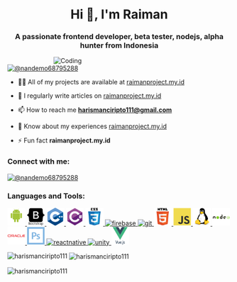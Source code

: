 <h1 align="center">Hi 👋, I'm Raiman</h1>
<h3 align="center">A passionate frontend developer, beta tester, nodejs, alpha hunter from Indonesia</h3>
<img align="right" alt="Coding" width="400" src="https://www.google.com/imgres?imgurl=https%3A%2F%2Fmedia4.giphy.com%2Fmedia%2FqgQUggAC3Pfv687qPC%2Fgiphy.gif&imgrefurl=https%3A%2F%2Fgiphy.com%2Fexplore%2Fprogrammer&tbnid=ITaGGdoGDaxxhM&vet=12ahUKEwjpkY6NmvP7AhXtyXMBHeo0BPIQMygDegUIARCRAg..i&docid=yw3WajrVF6gxGM&w=480&h=360&q=Coding%20anime%20GIF&ved=2ahUKEwjpkY6NmvP7AhXtyXMBHeo0BPIQMygDegUIARCRAg

<p align="left"> <a href="https://twitter.com/@nandemo68795288" target="blank"><img src="https://img.shields.io/twitter/follow/@nandemo68795288?logo=twitter&style=for-the-badge" alt="@nandemo68795288" /></a> </p>

- 👨‍💻 All of my projects are available at [raimanproject.my.id](raimanproject.my.id)

- 📝 I regularly write articles on [raimanproject.my.id](raimanproject.my.id)

- 📫 How to reach me **harismanciripto111@gmail.com**

- 📄 Know about my experiences [raimanproject.my.id](raimanproject.my.id)

- ⚡ Fun fact **raimanproject.my.id**

<h3 align="left">Connect with me:</h3>
<p align="left">
<a href="https://twitter.com/@nandemo68795288" target="blank"><img align="center" src="https://raw.githubusercontent.com/rahuldkjain/github-profile-readme-generator/master/src/images/icons/Social/twitter.svg" alt="@nandemo68795288" height="30" width="40" /></a>
</p>

<h3 align="left">Languages and Tools:</h3>
<p align="left"> <a href="https://developer.android.com" target="_blank" rel="noreferrer"> <img src="https://raw.githubusercontent.com/devicons/devicon/master/icons/android/android-original-wordmark.svg" alt="android" width="40" height="40"/> </a> <a href="https://getbootstrap.com" target="_blank" rel="noreferrer"> <img src="https://raw.githubusercontent.com/devicons/devicon/master/icons/bootstrap/bootstrap-plain-wordmark.svg" alt="bootstrap" width="40" height="40"/> </a> <a href="https://www.w3schools.com/cpp/" target="_blank" rel="noreferrer"> <img src="https://raw.githubusercontent.com/devicons/devicon/master/icons/cplusplus/cplusplus-original.svg" alt="cplusplus" width="40" height="40"/> </a> <a href="https://www.w3schools.com/cs/" target="_blank" rel="noreferrer"> <img src="https://raw.githubusercontent.com/devicons/devicon/master/icons/csharp/csharp-original.svg" alt="csharp" width="40" height="40"/> </a> <a href="https://www.w3schools.com/css/" target="_blank" rel="noreferrer"> <img src="https://raw.githubusercontent.com/devicons/devicon/master/icons/css3/css3-original-wordmark.svg" alt="css3" width="40" height="40"/> </a> <a href="https://firebase.google.com/" target="_blank" rel="noreferrer"> <img src="https://www.vectorlogo.zone/logos/firebase/firebase-icon.svg" alt="firebase" width="40" height="40"/> </a> <a href="https://git-scm.com/" target="_blank" rel="noreferrer"> <img src="https://www.vectorlogo.zone/logos/git-scm/git-scm-icon.svg" alt="git" width="40" height="40"/> </a> <a href="https://www.w3.org/html/" target="_blank" rel="noreferrer"> <img src="https://raw.githubusercontent.com/devicons/devicon/master/icons/html5/html5-original-wordmark.svg" alt="html5" width="40" height="40"/> </a> <a href="https://developer.mozilla.org/en-US/docs/Web/JavaScript" target="_blank" rel="noreferrer"> <img src="https://raw.githubusercontent.com/devicons/devicon/master/icons/javascript/javascript-original.svg" alt="javascript" width="40" height="40"/> </a> <a href="https://www.linux.org/" target="_blank" rel="noreferrer"> <img src="https://raw.githubusercontent.com/devicons/devicon/master/icons/linux/linux-original.svg" alt="linux" width="40" height="40"/> </a> <a href="https://nodejs.org" target="_blank" rel="noreferrer"> <img src="https://raw.githubusercontent.com/devicons/devicon/master/icons/nodejs/nodejs-original-wordmark.svg" alt="nodejs" width="40" height="40"/> </a> <a href="https://www.oracle.com/" target="_blank" rel="noreferrer"> <img src="https://raw.githubusercontent.com/devicons/devicon/master/icons/oracle/oracle-original.svg" alt="oracle" width="40" height="40"/> </a> <a href="https://www.photoshop.com/en" target="_blank" rel="noreferrer"> <img src="https://raw.githubusercontent.com/devicons/devicon/master/icons/photoshop/photoshop-line.svg" alt="photoshop" width="40" height="40"/> </a> <a href="https://reactnative.dev/" target="_blank" rel="noreferrer"> <img src="https://reactnative.dev/img/header_logo.svg" alt="reactnative" width="40" height="40"/> </a> <a href="https://unity.com/" target="_blank" rel="noreferrer"> <img src="https://www.vectorlogo.zone/logos/unity3d/unity3d-icon.svg" alt="unity" width="40" height="40"/> </a> <a href="https://vuejs.org/" target="_blank" rel="noreferrer"> <img src="https://raw.githubusercontent.com/devicons/devicon/master/icons/vuejs/vuejs-original-wordmark.svg" alt="vuejs" width="40" height="40"/> </a> </p>

<p><img align="left" src="https://github-readme-stats.vercel.app/api/top-langs?username=harismanciripto111&show_icons=true&locale=en&layout=compact" alt="harismanciripto111" /></p>

<p>&nbsp;<img align="center" src="https://github-readme-stats.vercel.app/api?username=harismanciripto111&show_icons=true&locale=en" alt="harismanciripto111" /></p>

<p><img align="center" src="https://github-readme-streak-stats.herokuapp.com/?user=harismanciripto111&" alt="harismanciripto111" /></p>
